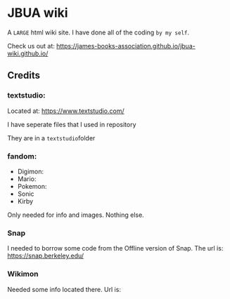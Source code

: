 # JBUA wiki

A `LARGE` html wiki site. I have done all of the coding `by my self`.

Check us out at: https://james-books-association.github.io/jbua-wiki.github.io/

## Credits

### textstudio: 

Located at: https://www.textstudio.com/ 

I have seperate files that I used in repository

They are in a `textstudio`folder

### fandom: 

- Digimon:
- Mario:
- Pokemon:
- Sonic
- Kirby

Only needed for info and images. Nothing else.

### Snap

I needed to borrow some code from the Offline version of Snap. The url is: https://snap.berkeley.edu/

### Wikimon

Needed some info located there. Url is:
